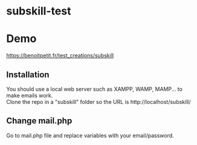 ﻿# subskill-test
 
 # Demo
 
 https://benoitpetit.fr/test_creations/subskill
 
 ## Installation
 
 You should use a local web server such as XAMPP, WAMP, MAMP... to make emails work. <br />
 Clone the repo in a "subskill" folder so the URL is http://localhost/subskill/
 
 ## Change mail.php
 
 Go to mail.php file and replace variables with your email/password.
